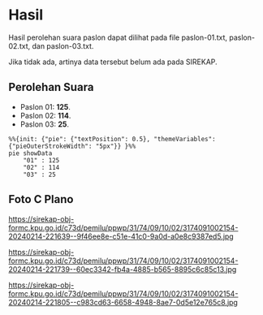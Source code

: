 # Hasil

Hasil perolehan suara paslon dapat dilihat pada file paslon-01.txt, paslon-02.txt, dan paslon-03.txt.

Jika tidak ada, artinya data tersebut belum ada pada SIREKAP.

## Perolehan Suara

 * Paslon 01: **125**.
 * Paslon 02: **114**.
 * Paslon 03: **25**.

```mermaid
%%{init: {"pie": {"textPosition": 0.5}, "themeVariables": {"pieOuterStrokeWidth": "5px"}} }%%
pie showData
    "01" : 125
    "02" : 114
    "03" : 25
```
## Foto C Plano

https://sirekap-obj-formc.kpu.go.id/c73d/pemilu/ppwp/31/74/09/10/02/3174091002154-20240214-221639--9f46ee8e-c51e-41c0-9a0d-a0e8c9387ed5.jpg

https://sirekap-obj-formc.kpu.go.id/c73d/pemilu/ppwp/31/74/09/10/02/3174091002154-20240214-221739--60ec3342-fb4a-4885-b565-8895c6c85c13.jpg

https://sirekap-obj-formc.kpu.go.id/c73d/pemilu/ppwp/31/74/09/10/02/3174091002154-20240214-221805--c983cd63-6658-4948-8ae7-0d5e12e765c8.jpg
